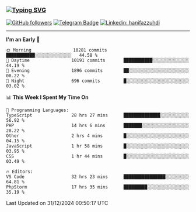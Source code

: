### [![Typing SVG](https://readme-typing-svg.herokuapp.com?font=lato&size=22&lines=Hi+There+👋)](https://git.io/typing-svg) 

[![GitHub followers](https://img.shields.io/github/followers/hanifazzuhdi?label=Follow&style=social)](https://github.com/hanifazzuhdi/?tab=follow) 
[![Telegram Badge](https://img.shields.io/badge/-hanif0198-blue?style=social&logo=telegram&link=https://www.t.me/hanif0198/)](https://www.t.me/hanif0198/) 
[![Linkedin: hanifazzuhdi](https://img.shields.io/badge/-hanifazzuhdi-blue?style=flat-square&logo=Linkedin&logoColor=white&link=https://www.linkedin.com/in/hanif-az-zuhdi-69688019b/)](https://www.linkedin.com/in/hanif-az-zuhdi-69688019b/) 

<hr/>

<!--START_SECTION:waka-->
**I'm an Early 🐤** 

```text
🌞 Morning                10281 commits       ███████████░░░░░░░░░░░░░░   44.58 % 
🌆 Daytime                10191 commits       ███████████░░░░░░░░░░░░░░   44.19 % 
🌃 Evening                1896 commits        ██░░░░░░░░░░░░░░░░░░░░░░░   08.22 % 
🌙 Night                  696 commits         █░░░░░░░░░░░░░░░░░░░░░░░░   03.02 % 
```


📊 **This Week I Spent My Time On** 

```text
💬 Programming Languages: 
TypeScript               28 hrs 27 mins      ██████████████░░░░░░░░░░░   56.92 % 
PHP                      14 hrs 6 mins       ███████░░░░░░░░░░░░░░░░░░   28.22 % 
Other                    2 hrs 4 mins        █░░░░░░░░░░░░░░░░░░░░░░░░   04.15 % 
JavaScript               1 hr 58 mins        █░░░░░░░░░░░░░░░░░░░░░░░░   03.95 % 
CSS                      1 hr 44 mins        █░░░░░░░░░░░░░░░░░░░░░░░░   03.49 % 

🔥 Editors: 
VS Code                  32 hrs 23 mins      ████████████████░░░░░░░░░   64.81 % 
PhpStorm                 17 hrs 35 mins      █████████░░░░░░░░░░░░░░░░   35.19 % 
```


 Last Updated on 31/12/2024 00:50:17 UTC
<!--END_SECTION:waka-->
